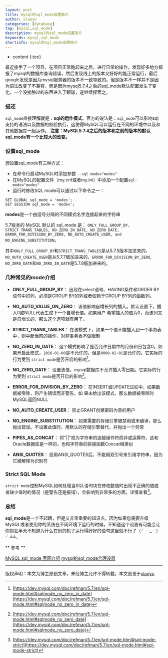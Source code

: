 ```yaml
---
layout: post
title: mysql的sql_mode设置简介
author: xlaoyu
categories: [database]
tag: [mysql,sql_mode]
description: mysql的sql_mode设置简介
keywords: mysql,sql_mode
shortinfo: mysql的sql_mode设置简介
---
```


* content
{:toc}

最近接手了一个项目，在项目正常跑起来之后，进行日常的操作，发现好多地方都报了mysql的数据库查询错误，然后发现线上的版本又好好的能正常运行，最后google发现是因为mysql服务器的版本不一致导致的。但是版本不一样并不是因为语法改变了不兼容，而是因为mysql5.7.4之后的sql_mode默认配置发生了变化，一个没接触过的东西进入了眼球，遂继续探索之。



### 描述

`sql_mode`直接理解就是：**sql的运作模式**。官方的说法是：`sql_mode`可以影响sql支持的语法以及数据的校验执行，这使得MySQL可以运行在不同的环境中以及和其他数据库一起运作。
**注意：MySQL5.7.4之后的版本和之前的版本的默认sql_mode有一个比较大的改变。**


### 设置sql_mode

想设置sql_mode有三种方式：

- 在命令行启动MySQL时添加参数 `--sql-mode="modes"`
- 在MySQL的配置文件（my.cnf或者my.ini）中添加一个配置`sql-mode="modes"`
- 运行时修改SQL mode可以通过以下命令之一：

```
SET GLOBAL sql_mode = 'modes';
SET SESSION sql_mode = 'modes';
```

**modes**是一个由逗号分隔的不同模式名字连接起来的字符串


5.7版本的 MySQL 默认的 sql_mode 是： `ONLY_FULL_GROUP_BY, STRICT_TRANS_TABLES, NO_ZERO_IN_DATE, NO_ZERO_DATE, ERROR_FOR_DIVISION_BY_ZERO, NO_AUTO_CREATE_USER, and NO_ENGINE_SUBSTITUTION`。

其中`ONLY_FULL_GROUP_BY`和`STRICT_TRANS_TABLES`是从5.7.5版本加进来的，`NO_AUTO_CREATE_USER`是从5.7.7版加进来的，`ERROR_FOR_DIVISION_BY_ZERO`, `NO_ZERO_DATE`和`NO_ZERO_IN_DATE`是5.7.8版加进来的。


### 几种常见的mode介绍

- **ONLY_FULL_GROUP_BY**：
出现在select语句、HAVING条件和ORDER BY语句中的列，必须是GROUP BY的列或者依赖于GROUP BY列的函数列。

- **NO_AUTO_VALUE_ON_ZERO**：
该值影响自增长列的插入。默认设置下，插入0或NULL代表生成下一个自增长值。如果用户 希望插入的值为0，而该列又是自增长的，那么这个选项就有用了。

- **STRICT_TRANS_TABLES**：
在该模式下，如果一个值不能插入到一个事务表中，则中断当前的操作，对非事务表不做限制

- **NO_ZERO_IN_DATE**：
这个模式影响了是否允许日期中的月份和日包含0。如果开启此模式，`2016-01-00`是不允许的，但是`0000-02-01`是允许的。它实际的行为受到 `strict mode`是否开启的影响[^1]。

- **NO_ZERO_DATE**：
设置该值，mysql数据库不允许插入零日期。它实际的行为受到 `strict mode`是否开启的影响[^2]。

- **ERROR_FOR_DIVISION_BY_ZERO**：
在INSERT或UPDATE过程中，如果数据被零除，则产生错误而非警告。如 果未给出该模式，那么数据被零除时MySQL返回NULL

- **NO_AUTO_CREATE_USER**：
禁止GRANT创建密码为空的用户

- **NO_ENGINE_SUBSTITUTION**：
如果需要的存储引擎被禁用或未编译，那么抛出错误。不设置此值时，用默认的存储引擎替代，并抛出一个异常

- **PIPES_AS_CONCAT**：
将"||"视为字符串的连接操作符而非或运算符，这和Oracle数据库是一样的，也和字符串的拼接函数Concat相类似

- **ANSI_QUOTES**：
启用ANSI_QUOTES后，不能用双引号来引用字符串，因为它被解释为识别符


### Strict SQL Mode

`strict mode`控制MySQL如何处理当SQL语句块在修改数值时出现不正确的值或者缺少值时的情况（是警告还是报错），会影响到非常多的方面，详情查看[^3]。



### 总结

**sql_mode**是一个不起眼，但是又非常重要的知识点。因为如果您需要升级MySQL或者使用你的系统在不同环境下运行的时候，不知道这个设置有可能会让你抓狂半天不知道为什么在别的机子运行得好好的语句这里就不行了（╯－_－）╯╧╧。


** 参考 **

[MySQL sql_mode 官网介绍](https://dev.mysql.com/doc/refman/5.7/en/sql-mode.html)
[mysql的sql_mode合理设置](http://blog.csdn.net/wyzxg/article/details/8787878)

[^1]: [https://dev.mysql.com/doc/refman/5.7/en/sql-mode.html#sqlmode_no_zero_in_date](https://dev.mysql.com/doc/refman/5.7/en/sql-mode.html#sqlmode_no_zero_in_date)
[^2]: [https://dev.mysql.com/doc/refman/5.7/en/sql-mode.html#sqlmode_no_zero_date](https://dev.mysql.com/doc/refman/5.7/en/sql-mode.html#sqlmode_no_zero_date)
[^3]: [https://dev.mysql.com/doc/refman/5.7/en/sql-mode.html#sql-mode-strict](https://dev.mysql.com/doc/refman/5.7/en/sql-mode.html#sql-mode-strict)

--------

版权声明：本文为博主原创文章，未经博主允许不得转载，本文首发于[xlaoyu](https://www.xlaoyu.info)